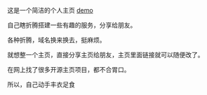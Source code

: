 这是一个简洁的个人主页 [demo](https://hellohechang.github.io)

自己瞎折腾搭建一些有趣的服务，分享给朋友。

各种折腾，域名换来换去，挺麻烦。

就想整一个主页，直接分享主页给朋友，主页里面链接就可以随便改了。

在网上找了很多开源主页项目，都不合胃口。

所以，自己动手丰衣足食